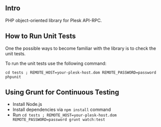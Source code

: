 ## Intro

PHP object-oriented library for Plesk API-RPC.

## How to Run Unit Tests

One the possible ways to become familiar with the library is to check the unit tests.

To run the unit tests use the following command:

`cd tests ; REMOTE_HOST=your-plesk-host.dom REMOTE_PASSWORD=password phpunit`

## Using Grunt for Continuous Testing

* Install Node.js
* Install dependencies via `npm install` command
* Run `cd tests ; REMOTE_HOST=your-plesk-host.dom REMOTE_PASSWORD=password grunt watch:test`


